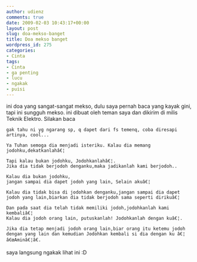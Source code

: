 ```yaml
---
author: udienz
comments: true
date: 2009-02-03 10:43:17+00:00
layout: post
slug: doa-mekso-banget
title: Doa mekso banget
wordpress_id: 275
categories:
- Cinta
tags:
- Cinta
- ga penting
- lucu
- ngakak
- puisi
---
```


ini doa yang sangat-sangat mekso, dulu saya pernah baca yang kayak gini, tapi ini sungguh mekso. ini dibuat oleh teman saya dan dikirim di milis Teknik Elektro. Silakan baca

    
    gak tahu ni yg ngarang sp, q dapet dari fs temenq, coba diresapi artinya, cool...
    
    Ya Tuhan semoga dia menjadi isteriku. Kalau dia memang jodohku,dekatkanlahâ€¦
    
    Tapi kalau bukan jodohku, Jodohkanlahâ€¦.
    Jika dia tidak berjodoh denganku,maka jadikanlah kami berjodoh..
    
    Kalau dia bukan jodohku,
    jangan sampai dia dapet jodoh yang lain, Selain akuâ€¦
    
    Kalau dia tidak bisa di jodohkan denganku,jangan sampai dia dapet jodoh yang lain,biarkan dia tidak berjodoh sama seperti dirikuâ€¦
    
    Dan pada saat dia telah tidak memiliki jodoh,jodohkanlah kami kembaliâ€¦
    Kalau dia jodoh orang lain, putuskanlah! Jodohkanlah dengan kuâ€¦.
    
    Jika dia tetap menjadi jodoh orang lain,biar orang itu ketemu jodoh dengan yang lain dan kemudian Jodohkan kembali si dia dengan ku â€¦
    â€œAminâ€¦â€.



saya langsung ngakak lihat ini :D

